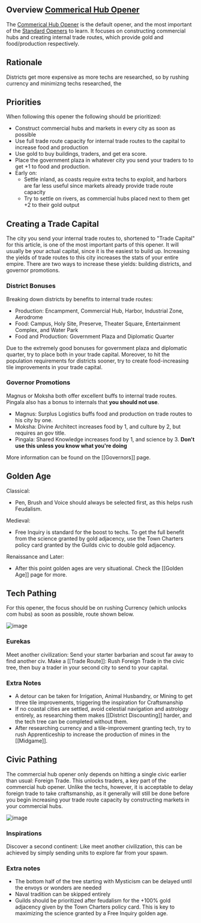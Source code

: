 ## Overview [Commerical Hub Opener](CommericalHubOpener.md)
The [Commerical Hub Opener](CommericalHubOpener.md) is the default opener, and the most important of the [Standard Openers](StandardOpeners.md) to learn. It focuses on constructing commercial hubs and creating internal trade routes, which provide gold and food/production respectively.

## Rationale
Districts get more expensive as more techs are researched, so by rushing currency and minimizng techs researched, the 

## Priorities
When following this opener the following should be prioritized:
- Construct commercial hubs and markets in every city as soon as possible
- Use full trade route capacity for internal trade routes to the capital to increase food and production
- Use gold to buy buildings, traders, and get era score.
- Place the government plaza in whatever city you send your traders to to get +1 to food and production.
- Early on:
    - Settle inland, as coasts require extra techs to exploit, and harbors are far less useful since markets already provide trade route capacity
    - Try to settle on rivers, as commercial hubs placed next to them get +2 to their gold output

## Creating a Trade Capital
The city you send your internal trade routes to, shortened to "Trade Capital" for this article, is one of the most important parts of this opener. It will usually be your actual capital, since it is the easiest to build up. Increasing the yields of trade routes to this city increases the stats of your entire empire. There are two ways to increase these yields: building districts, and governor promotions.

### District Bonuses
Breaking down districts by benefits to internal trade routes:
- Production: Encampment, Commercial Hub, Harbor, Industrial Zone, Aerodrome
- Food: Campus, Holy Site, Preserve, Theater Square, Entertainment Complex, and Water Park
- Food and Production: Government Plaza and Diplomatic Quarter

Due to the extremely good bonuses for government plaza and diplomatic quarter, try to place both in your trade capital. Moreover, to hit the population requirements for districts sooner, try to create food-increasing tile improvements in your trade capital.

### Governor Promotions
Magnus or Moksha both offer excellent buffs to internal trade routes. Pingala also has a bonus to internals that **you should not use**.
- Magnus: Surplus Logistics buffs food and production on trade routes to his city by one. 
- Moksha: Divine Architect increases food by 1, and culture by 2, but requires an gov title.
- Pingala: Shared Knowledge increases food by 1, and science by 3. **Don't use this unless you know what you're doing**

More information can be found on the [[Governors]] page.

## Golden Age
Classical:
- Pen, Brush and Voice should always be selected first, as this helps rush Feudalism.

Medieval:
- Free Inquiry is standard for the boost to techs. To get the full benefit from the science granted by gold adjacency, use the Town Charters policy card granted by the Guilds civic to double gold adjacency.

Renaissance and Later:
- After this point golden ages are very situational. Check the [[Golden Age]] page for more.

## Tech Pathing
For this opener, the focus should be on rushing Currency (which unlocks com hubs) as soon as possible, route shown below.

![image](https://github.com/user-attachments/assets/7d123a6a-c63a-4c84-9a06-21854a0aa480)

### Eurekas
Meet another civilization: Send your starter barbarian and scout far away to find another civ.
Make a [[Trade Route]]: Rush Foreign Trade in the civic tree, then buy a trader in your second city to send to your capital.

### Extra Notes
- A detour can be taken for Irrigation, Animal Husbandry, or Mining to get three tile improvements, triggering the inspiration for Craftsmanship
- If no coastal cities are settled, avoid celestial navigation and astrology entirely, as researching them makes [[District Discounting]] harder, and the tech tree can be completed without them.
- After researching currency and a tile-improvement granting tech, try to rush Apprenticeship to increase the production of mines in the [[Midgame]].

## Civic Pathing
The commercial hub opener only depends on hitting a single civic earlier than usual: Foreign Trade. This unlocks traders, a key part of the commercial hub opener. Unlike the techs, however, it is acceptable to delay foreign trade to take craftsmanship, as it generally will still be done before you begin increasing your trade route capacity by constructing markets in your commercial hubs.

![image](https://github.com/user-attachments/assets/d734afd2-1f48-4c5e-8471-103ba70d9198)

### Inspirations
Discover a second continent: Like meet another civilization, this can be achieved by simply sending units to explore far from your spawn.

### Extra notes
- The bottom half of the tree starting with Mysticism can be delayed until the envoys or wonders are needed
- Naval tradition can be skipped entirely
- Guilds should be prioritized after feudalism for the +100% gold adjacency given by the Town Charters policy card. This is key to maximizing the science granted by a Free Inquiry golden age.
